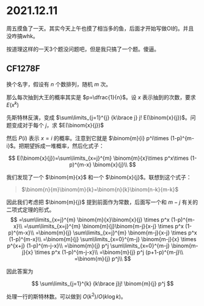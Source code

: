 # 2021.12.11

周五摸鱼了一天。其实今天上午也摸了相当多的鱼，后面才开始写做OI的。并且没咋搞whk。

按道理这样的一天3个题没问题吧，但是我只搞了一个题。傻逼。

## CF1278F

换个名字，假设有 $n$ 个数排列，随机 $m$ 次。

那么每次抽到大王的概率其实是 $p=\dfrac{1}{n}$。设 $x$ 表示抽到的次数，要求 $E(x^k)$

先斯特林反演，变成 $\sum\limits_{j=1}^{j} {k\brace j} j! E(\binom{x}{j})$。问题变成对于每个 $j$，求 $E(\binom{x}{j})$

然后 $P(i)$ 表示 $x=i$ 的概率。注意到它就是 $\binom{m}{i} p^i\times (1-p)^{m-i}$。把期望拆成一堆概率，然后化式子：

$$
E(\binom{x}{j})=\sum\limits_{x=j}^{m} \binom{m}{x}\times p^x\times (1-p)^{m-x} \binom{x}{j}\\
$$

我们发现了一个 $\binom{m}{x}$ 和一个 $\binom{x}{j}$。联想到这个式子：

> $\binom{n}{m}\binom{m}{k}=\binom{n}{k}\binom{n-k}{m-k}$

因此我们考虑把 $\binom{m}{j}$ 提到前面作为常数，后面写一个和 $m-j$ 有关的二项式定理的形式。
$$
=\sum\limits_{x=j}^{m} \binom{m}{x}\binom{x}{j} \times p^x (1-p)^{m-x}\\
=\sum\limits_{x=j}^{m} \binom{m}{j}\binom{m-j}{x-j} \times p^x (1-p)^{m-x}\\
=\binom{m}{j} \sum\limits_{x=j}^{m} \binom{m-j}{x-j} \times p^x (1-p)^{m-x}\\
=\binom{m}{j} \sum\limits_{x=0}^{m-j} \binom{m-j}{x} \times p^{x+j} (1-p)^{m-j-x}\\
=\binom{m}{j} p^j \sum\limits_{x=0}^{m-j} \binom{m-j}{x} \times p^x (1-p)^{m-j-x}\\
=\binom{m}{j} p^j (p+1-p)^{m-j}\\
=\binom{m}{j} p^j\\
$$

因此答案为

$$
\sum\limits_{j=1}^{k} {k\brace j}j! \binom{m}{j} p^j
$$

处理一行的斯特林数。可以做到 $O(k^2)/O(k\log k)$。

